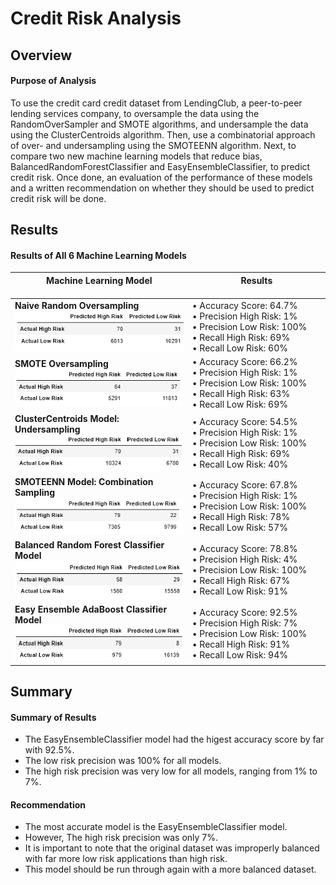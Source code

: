 # Credit Risk Analysis

## Overview
#### Purpose of Analysis
To use the credit card credit dataset from LendingClub, a peer-to-peer lending services company, to oversample the data using the RandomOverSampler and SMOTE algorithms, and undersample the data using the ClusterCentroids algorithm. Then, use a combinatorial approach of over- and undersampling using the SMOTEENN algorithm. Next, to compare two new machine learning models that reduce bias, BalancedRandomForestClassifier and EasyEnsembleClassifier, to predict credit risk. Once done, an evaluation of the performance of these models and a written recommendation on whether they should be used to predict credit risk will be done.

## Results

#### Results of All 6 Machine Learning Models
| Machine Learning Model <img width=1000/>  | Results <img width=1000/> |
| ------------- | ------------- |
| **Naive Random Oversampling** <br />  ![1](https://github.com/HeatherNylander/Credit_Risk_Analysis/blob/main/images/1.png) | • Accuracy Score: 64.7% <br /> • Precision High Risk: 1% <br /> • Precision Low Risk: 100% <br /> • Recall High Risk: 69% <br /> • Recall Low Risk: 60% |
| **SMOTE Oversampling** <br />  ![2](https://github.com/HeatherNylander/Credit_Risk_Analysis/blob/main/images/2.png)| • Accuracy Score: 66.2% <br /> • Precision High Risk: 1% <br /> • Precision Low Risk: 100% <br /> • Recall High Risk: 63% <br /> • Recall Low Risk: 69% |
| **ClusterCentroids Model: Undersampling** <br />  ![3](https://github.com/HeatherNylander/Credit_Risk_Analysis/blob/main/images/3.png)| • Accuracy Score: 54.5% <br /> • Precision High Risk: 1% <br /> • Precision Low Risk: 100% <br /> • Recall High Risk: 69% <br /> • Recall Low Risk: 40% |
| **SMOTEENN Model: Combination Sampling** <br />  ![4](https://github.com/HeatherNylander/Credit_Risk_Analysis/blob/main/images/4.png) | • Accuracy Score: 67.8% <br /> • Precision High Risk: 1% <br /> • Precision Low Risk: 100% <br /> • Recall High Risk: 78% <br /> • Recall Low Risk: 57% |
| **Balanced Random Forest Classifier Model** <br />  ![5](https://github.com/HeatherNylander/Credit_Risk_Analysis/blob/main/images/5.png)| • Accuracy Score: 78.8% <br /> • Precision High Risk: 4% <br /> • Precision Low Risk: 100% <br /> • Recall High Risk: 67% <br /> • Recall Low Risk: 91% |
| **Easy Ensemble AdaBoost Classifier Model** <br /> ![6](https://github.com/HeatherNylander/Credit_Risk_Analysis/blob/main/images/6.png)| • Accuracy Score: 92.5% <br /> • Precision High Risk: 7% <br /> • Precision Low Risk: 100% <br /> • Recall High Risk: 91% <br /> • Recall Low Risk: 94% |


## Summary 
#### Summary of Results
- The EasyEnsembleClassifier model had the higest accuracy score by far with 92.5%. 
- The low risk precision was 100% for all models.
- The high risk precision was very low for all models, ranging from 1% to 7%.

#### Recommendation
- The most accurate model is the EasyEnsembleClassifier model.
- However, The high risk precision was only 7%.
- It is important to note that the original dataset was improperly balanced with far more low risk applications than high risk.
- This model should be run through again with a more balanced dataset.

